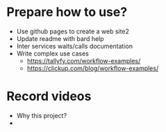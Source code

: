 # Prepare how to use?
* Use github pages to create a web site2
* Update readme with bard help
* Inter services waits/calls documentation
* Write complex use cases
	* https://tallyfy.com/workflow-examples/
	* https://clickup.com/blog/workflow-examples/


# Record videos
* Why this project?
* 